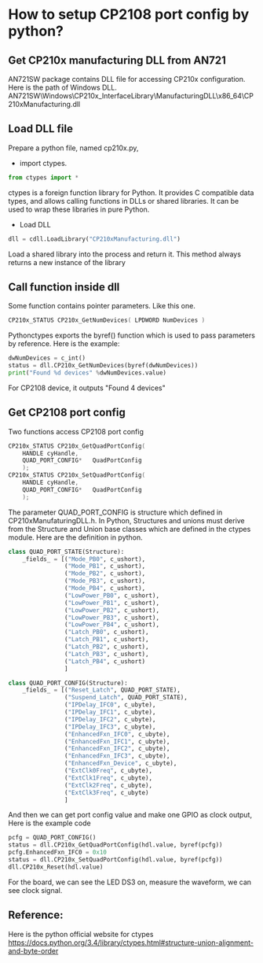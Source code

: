 How to setup CP2108 port config by python?
=======

## Get CP210x manufacturing DLL from AN721
AN721SW package contains DLL file for accessing CP210x configuration. Here is the path of Windows DLL.  
AN721SW\Windows\CP210x_InterfaceLibrary\ManufacturingDLL\x86_64\CP210xManufacturing.dll

## Load DLL file
Prepare a python file, named cp210x.py, 
    
* import ctypes. 

```python
from ctypes import *
```

ctypes is a foreign function library for Python. It provides C compatible data types, and allows calling functions in DLLs or shared libraries. It can be used to wrap these libraries in pure Python.

* Load DLL

```python
dll = cdll.LoadLibrary("CP210xManufacturing.dll")
```

Load a shared library into the process and return it. This method always returns a new instance of the library

## Call function inside dll
Some function contains pointer parameters. Like this one.

```C
CP210x_STATUS CP210x_GetNumDevices( LPDWORD NumDevices )
```

Pythonctypes exports the byref() function which is used to pass parameters by reference. 
Here is the example:

```python
dwNumDevices = c_int()
status = dll.CP210x_GetNumDevices(byref(dwNumDevices))
print("Found %d devices" %dwNumDevices.value)
```

For CP2108 device, it outputs "Found 4 devices"

## Get CP2108 port config

Two functions access CP2108 port config

```C
CP210x_STATUS CP210x_GetQuadPortConfig( 
    HANDLE cyHandle,
    QUAD_PORT_CONFIG*   QuadPortConfig
    );
CP210x_STATUS CP210x_SetQuadPortConfig( 
    HANDLE cyHandle,
    QUAD_PORT_CONFIG*   QuadPortConfig
    );
```

The parameter QUAD_PORT_CONFIG is structure which defined in CP210xManufaturingDLL.h. 
In Python, Structures and unions must derive from the Structure and Union base classes which are defined in the ctypes module.
Here are the definition in python.

```python
class QUAD_PORT_STATE(Structure):
    _fields_ = [("Mode_PB0", c_ushort),
                ("Mode_PB1", c_ushort),
                ("Mode_PB2", c_ushort),
                ("Mode_PB3", c_ushort),
                ("Mode_PB4", c_ushort),
                ("LowPower_PB0", c_ushort),
                ("LowPower_PB1", c_ushort),
                ("LowPower_PB2", c_ushort),
                ("LowPower_PB3", c_ushort),
                ("LowPower_PB4", c_ushort),
                ("Latch_PB0", c_ushort),
                ("Latch_PB1", c_ushort),
                ("Latch_PB2", c_ushort),
                ("Latch_PB3", c_ushort),
                ("Latch_PB4", c_ushort)
                ]

class QUAD_PORT_CONFIG(Structure):
    _fields_ = [("Reset_Latch", QUAD_PORT_STATE),
                ("Suspend_Latch", QUAD_PORT_STATE),
                ("IPDelay_IFC0", c_ubyte),
                ("IPDelay_IFC1", c_ubyte),
                ("IPDelay_IFC2", c_ubyte),
                ("IPDelay_IFC3", c_ubyte),
                ("EnhancedFxn_IFC0", c_ubyte),
                ("EnhancedFxn_IFC1", c_ubyte),
                ("EnhancedFxn_IFC2", c_ubyte),
                ("EnhancedFxn_IFC3", c_ubyte),
                ("EnhancedFxn_Device", c_ubyte),
                ("ExtClk0Freq", c_ubyte),
                ("ExtClk1Freq", c_ubyte),
                ("ExtClk2Freq", c_ubyte),
                ("ExtClk3Freq", c_ubyte)
                ]
```

And then we can get port config value and make one GPIO as clock output, Here is the example code

```python
pcfg = QUAD_PORT_CONFIG()
status = dll.CP210x_GetQuadPortConfig(hdl.value, byref(pcfg))
pcfg.EnhancedFxn_IFC0 = 0x10
status = dll.CP210x_SetQuadPortConfig(hdl.value, byref(pcfg))
dll.CP210x_Reset(hdl.value)
```

For the board, we can see the LED DS3 on, measure the waveform, we can see clock signal. 
   

## Reference:
Here is the python official website for ctypes
https://docs.python.org/3.4/library/ctypes.html#structure-union-alignment-and-byte-order

